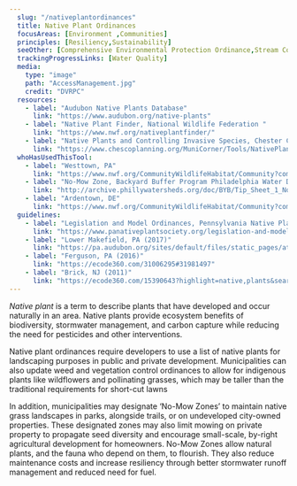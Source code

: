 ```yaml
---
  slug: "/nativeplantordinances"
  title: Native Plant Ordinances
  focusAreas: [Environment ,Communities]
  principles: [Resiliency,Sustainability]
  seeOther: [Comprehensive Environmental Protection Ordinance,Stream Corridor Protection Ordinances,Street Tree Ordinance and Management Plan]
  trackingProgressLinks: [Water Quality]
  media: 
    type: "image"
    path: "AccessManagement.jpg"
    credit: "DVRPC"
  resources: 
    - label: "Audubon Native Plants Database"
      link: "https://www.audubon.org/native-plants"
    - label: "Native Plant Finder, National Wildlife Federation "
      link: "https://www.nwf.org/nativeplantfinder/"
    - label: "Native Plants and Controlling Invasive Species, Chester County Planning Toolbox"
      link: "https://www.chescoplanning.org/MuniCorner/Tools/NativePlants.cfm"  
  whoHasUsedThisTool: 
    - label: "Westtown, PA"
      link: "https://www.nwf.org/CommunityWildlifeHabitat/Community?communityId=164"
    - label: "No-Mow Zone, Backyard Buffer Program Philadelphia Water Dept."
      link: "http://archive.phillywatersheds.org/doc/BYB/Tip_Sheet_1_No_Mow_Zone.pdf"
    - label: "Ardentown, DE"
      link: "https://www.nwf.org/CommunityWildlifeHabitat/Community?communityId=191"
  guidelines: 
    - label: "Legislation and Model Ordinances, Pennsylvania Native Plant Society"
      link: "https://www.panativeplantsociety.org/legislation-and-model-ordinances.html"
    - label: "Lower Makefield, PA (2017)"
      link: "https://pa.audubon.org/sites/default/files/static_pages/attachments/native-plant-ordinance-final-2017.pdf"
    - label: "Ferguson, PA (2016)"
      link: "https://ecode360.com/31006295#31981497"
    - label: "Brick, NJ (2011)"
      link: "https://ecode360.com/15390643?highlight=native,plants&searchId=6999585428632798#15390643"
---
```


_Native plant_ is a term to describe plants that have developed and occur naturally in an area. Native plants provide ecosystem benefits of biodiversity, stormwater management, and carbon capture while reducing the need for pesticides and other interventions.

Native plant ordinances require developers to use a list of native plants for landscaping purposes in public and private development. Municipalities can also update weed and vegetation control ordinances to allow for indigenous plants like wildflowers and pollinating grasses, which may be taller than the traditional requirements for short-cut lawns

In addition, municipalities may designate ‘No-Mow Zones’ to maintain native grass landscapes in parks, alongside trails, or on undeveloped city-owned properties. These designated zones may also limit mowing on private property to propagate seed diversity and encourage small-scale, by-right agricultural development for homeowners. No-Mow Zones allow natural plants, and the fauna who depend on them, to flourish. They also reduce maintenance costs and increase resiliency through better stormwater runoff management and reduced need for fuel.
